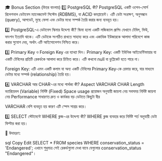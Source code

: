 🎓 Bonus Section (উত্তর বাংলায়)
1️⃣ PostgreSQL কী?
PostgreSQL একটি ওপেন-সোর্স রিলেশনাল ডেটাবেস ম্যানেজমেন্ট সিস্টেম (RDBMS), যা ACID কমপ্লায়েন্ট। এটি ডেটা সংরক্ষণ, অনুসন্ধান (query), আপডেট, মুছে ফেলা এবং ডেটার মধ্যে সম্পর্ক তৈরি করার জন্য ব্যবহৃত হয়।

2️⃣ PostgreSQL-এ ডেটাবেস স্কিমার উদ্দেশ্য কী?
স্কিমা হলো একটি লজিক্যাল গ্রুপিং যেখানে টেবিল, ভিউ, ফাংশন ইত্যাদি থাকে। এটি ডেটাকে সংগঠিত রাখতে সাহায্য করে এবং একাধিক ইউজারকে আলাদা পরিবেশে কাজ করার সুযোগ দেয়, অর্থাৎ এটি আইসোলেশন নিশ্চিত করে।

3️⃣ Primary Key ও Foreign Key এর ব্যাখ্যা দিন।
Primary Key: একটি ইউনিক আইডেন্টিফায়ার যা একটি টেবিলের প্রতিটি রেকর্ডকে আলাদা করে চিহ্নিত করে। এটি কখনো null বা ডুপ্লিকেট হতে পারে না।

Foreign Key: এটি এমন একটি কলাম যা অন্য একটি টেবিলের Primary Key-কে রেফার করে, যার মাধ্যমে ডেটার মধ্যে সম্পর্ক (relationship) তৈরি হয়।

4️⃣ VARCHAR আর CHAR-এর মধ্যে পার্থক্য কী?
Aspect	VARCHAR	CHAR
Length	ভ্যারিয়েবল (Variable)	নির্দিষ্ট (Fixed)
Space usage	প্রয়োজন অনুযায়ী জায়গা নেয়	সবসময় নির্দিষ্ট জায়গা নেয়
Performance	সাধারণত দ্রুত ও কার্যকর	বড় ডেটাতে কিছুটা ধীর

VARCHAR বেশি ব্যবহৃত হয় কারণ এটি স্পেস সাশ্রয় করে।

5️⃣ SELECT স্টেটমেন্টে WHERE ক্লজ-এর উদ্দেশ্য কী?
WHERE ক্লজ ব্যবহার করে নির্দিষ্ট শর্ত অনুযায়ী ডেটা ফিল্টার করা হয়।

📌 উদাহরণ:

sql
Copy
Edit
SELECT * FROM species
WHERE conservation_status = 'Endangered';
এখানে শুধুমাত্র সেই রেকর্ডগুলো দেখা যাবে যেগুলোর conservation_status "Endangered"।

